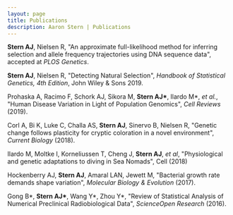 ```yaml
---
layout: page
title: Publications 
description: Aaron Stern | Publications 
---
```


<b>Stern AJ</b>, Nielsen R, "An approximate full-likelihood method for inferring selection and allele frequency trajectories using DNA sequence data", accepted at *PLOS Genetics*.

<b>Stern AJ</b>, Nielsen R, "Detecting Natural Selection", *Handbook of Statistical Genetics, 4th Edition*,  John Wiley & Sons 2019.

Prohaska A, Racimo F, Schork AJ, Sikora M, <b>Stern AJ\*</b>, Ilardo M\*, *et al.*, "Human Disease Variation in Light of Population Genomics",  *Cell Reviews* (2019).

Corl A, Bi K, Luke C, Challa AS, <b>Stern AJ</b>, Sinervo B, Nielsen R, "Genetic change follows plasticity for cryptic coloration in a novel environment", *Current Biology* (2018).

Ilardo M, Moltke I, Korneliussen T, Cheng J, <b>Stern AJ</b>, *et al*, "Physiological and genetic adaptations to diving in Sea Nomads", Cell (2018)
 
Hockenberry AJ, <b>Stern AJ</b>, Amaral LAN, Jewett M, "Bacterial growth rate demands shape variation", *Molecular Biology & Evolution* (2017).

Gong B\*, <b>Stern AJ\*</b>, Wang Y\*, Zhou Y\*, "Review of Statistical Analysis of Numerical Preclinical Radiobiological Data", *ScienceOpen Research* (2016).
